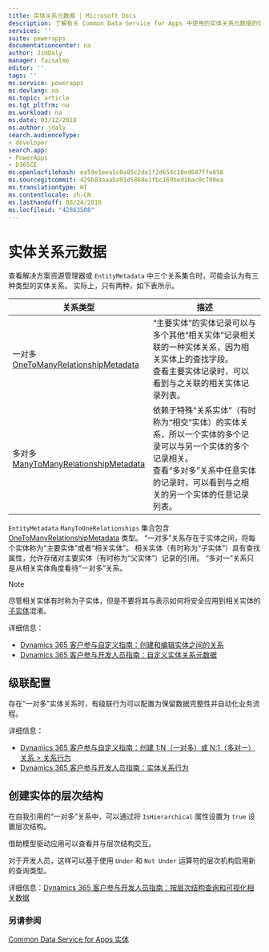 ```yaml
---
title: 实体关系元数据 | Microsoft Docs
description: 了解有关 Common Data Service for Apps 中使用的实体关系元数据的信息。
services: ''
suite: powerapps
documentationcenter: na
author: JimDaly
manager: faisalmo
editor: ''
tags: ''
ms.service: powerapps
ms.devlang: na
ms.topic: article
ms.tgt_pltfrm: na
ms.workload: na
ms.date: 03/12/2018
ms.author: jdaly
search.audienceType:
- developer
search.app:
- PowerApps
- D365CE
ms.openlocfilehash: ea59e1eea1c0a85c2de1f2d654c10ed687ffe858
ms.sourcegitcommit: 429b83aaa5a91d5868e1fbc169bed1bac0c709ea
ms.translationtype: HT
ms.contentlocale: zh-CN
ms.lasthandoff: 08/24/2018
ms.locfileid: "42863508"
---
```

# <a name="entity-relationship-metadata"></a>实体关系元数据

查看解决方案资源管理器或 `EntityMetadata` 中三个关系集合时，可能会认为有三种类型的实体关系。 实际上，只有两种，如下表所示。

|关系类型|描述|
|--|--|
|一对多<br />[OneToManyRelationshipMetadata](/dotnet/api/microsoft.xrm.sdk.metadata.onetomanyrelationshipmetadata)|“主要实体”的实体记录可以与多个其他“相关实体”记录相关联的一种实体关系，因为相关实体上的查找字段。<br />查看主要实体记录时，可以看到与之关联的相关实体记录列表。|
|多对多<br />[ManyToManyRelationshipMetadata](/dotnet/api/microsoft.xrm.sdk.metadata.manytomanyrelationshipmetadata)|依赖于特殊“关系实体”（有时称为“相交”实体）的实体关系，所以一个实体的多个记录可以与另一个实体的多个记录相关。<br />查看“多对多”关系中任意实体的记录时，可以看到与之相关的另一个实体的任意记录列表。|

`EntityMetadata` `ManyToOneRelationships` 集合包含 [OneToManyRelationshipMetadata](/dotnet/api/microsoft.xrm.sdk.metadata.onetomanyrelationshipmetadata) 类型。 “一对多”关系存在于实体之间，将每个实体称为“主要实体”或者“相关实体”。 相关实体（有时称为“子实体”）具有查找属性，允许存储对主要实体（有时称为“父实体”）记录的引用。 “多对一”关系只是从相关实体角度看待“一对多”关系。

> [!NOTE]
> 尽管相关实体有时称为子实体，但是不要将其与表示如何将安全应用到相关实体的[子实体](entity-metadata.md#child-entities)混淆。

详细信息：
- [Dynamics 365 客户参与自定义指南：创建和编辑实体之间的关系](/dynamics365/customer-engagement/customize/create-edit-entity-relationships)
- [Dynamics 365 客户参与开发人员指南：自定义实体关系元数据](/dynamics365/customer-engagement/developer/customize-entity-relationship-metadata)

## <a name="cascade-configuration"></a>级联配置

存在“一对多”实体关系时，有级联行为可以配置为保留数据完整性并自动化业务流程。

详细信息：

- [Dynamics 365 客户参与自定义指南：创建 1:N（一对多）或 N:1（多对一）关系 > 关系行为](/dynamics365/customer-engagement/customize/create-and-edit-1n-relationships#relationship-behavior)
- [Dynamics 365 客户参与开发人员指南：实体关系行为](/dynamics365/customer-engagement/developer/entity-relationship-behavior)


## <a name="create-a-hierarchy-of-entities"></a>创建实体的层次结构

在自我引用的“一对多”关系中，可以通过将 `IsHierarchical` 属性设置为 `true` 设置层次结构。

借助模型驱动应用可以查看并与层次结构交互。 

对于开发人员，这样可以基于使用 `Under` 和 `Not Under` 运算符的层次机构启用新的查询类型。

详细信息：[Dynamics 365 客户参与开发人员指南：按层次结构查询和可视化相关数据](/dynamics365/customer-engagement/customize/query-visualize-hierarchical-data)

### <a name="see-also"></a>另请参阅

[Common Data Service for Apps 实体](entities.md)
